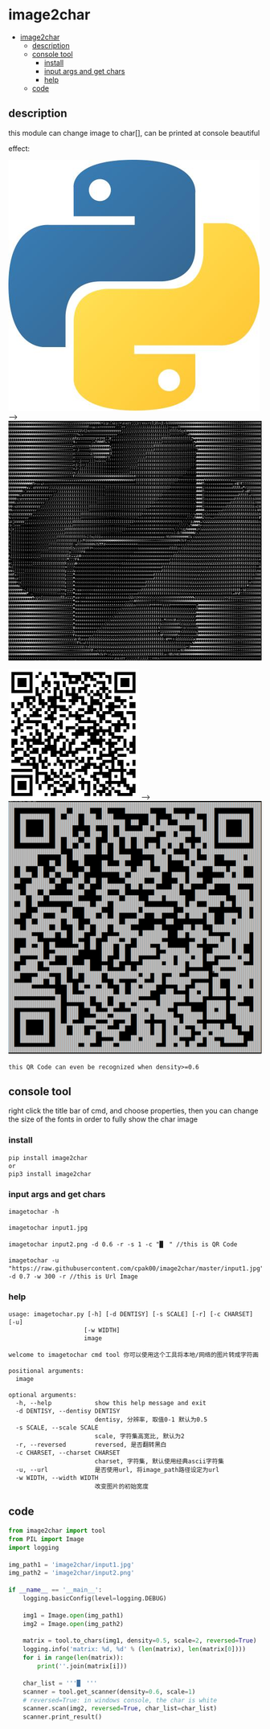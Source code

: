 # image2char

<!-- TOC -->

- [image2char](#image2char)
    - [description](#description)
    - [console tool](#console-tool)
        - [install](#install)
        - [input args and get chars](#input-args-and-get-chars)
        - [help](#help)
    - [code](#code)

<!-- /TOC -->

## description

this module can change image to char[], can be printed at console beautiful

effect:

![](https://raw.githubusercontent.com/cpak00/image2char/master/input1.jpg)
-->
![](https://raw.githubusercontent.com/cpak00/image2char/master/output1.png)

![](https://raw.githubusercontent.com/cpak00/image2char/master/input2.png)
-->
![](https://raw.githubusercontent.com/cpak00/image2char/master/output2.png)

`this QR Code can even be recognized when density>=0.6`


## console tool

right click the title bar of cmd, and choose properties, then you can change the size of the fonts in order to fully show the char image

### install
```shell
pip install image2char
or
pip3 install image2char
```

### input args and get chars
```shell
imagetochar -h

imagetochar input1.jpg 

imagetochar input2.png -d 0.6 -r -s 1 -c "█　" //this is QR Code

imagetochar -u "https://raw.githubusercontent.com/cpak00/image2char/master/input1.jpg" -d 0.7 -w 300 -r //this is Url Image
```

### help
```
usage: imagetochar.py [-h] [-d DENTISY] [-s SCALE] [-r] [-c CHARSET] [-u]
                     [-w WIDTH]
                     image

welcome to imagetochar cmd tool 你可以使用这个工具将本地/网络的图片转成字符画

positional arguments:
  image

optional arguments:
  -h, --help            show this help message and exit
  -d DENTISY, --dentisy DENTISY
                        dentisy, 分辨率, 取值0-1 默认为0.5
  -s SCALE, --scale SCALE
                        scale, 字符集高宽比, 默认为2
  -r, --reversed        reversed, 是否翻转黑白
  -c CHARSET, --charset CHARSET
                        charset, 字符集, 默认使用经典ascii字符集
  -u, --url             是否使用url, 将image_path路径设定为url
  -w WIDTH, --width WIDTH
                        改变图片的初始宽度
```

## code

```python
from image2char import tool
from PIL import Image
import logging

img_path1 = 'image2char/input1.jpg'
img_path2 = 'image2char/input2.png'

if __name__ == '__main__':
    logging.basicConfig(level=logging.DEBUG)

    img1 = Image.open(img_path1)
    img2 = Image.open(img_path2)
    
    matrix = tool.to_chars(img1, density=0.5, scale=2, reversed=True)
    logging.info('matrix: %d, %d' % (len(matrix), len(matrix[0])))
    for i in range(len(matrix)):
        print(''.join(matrix[i]))

    char_list = '''█　'''
    scanner = tool.get_scanner(density=0.6, scale=1)
    # reversed=True: in windows console, the char is white
    scanner.scan(img2, reversed=True, char_list=char_list)
    scanner.print_result()
```